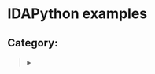 # IDAPython examples

<!--gen:group:category-->
## Category: <!--gen:category-->
<blockquote>

<!--gen:block-->
#### <!--gen:name-->
<details>
  <summary><!--gen:summary--></summary>

<blockquote>

#### Source code
<a href="https://github.com/idapython/src/blob/master/examples/<!--gen:path-->"><!--gen:path--></a>

#### Category
<!--gen:category-->

#### Description
<!--gen:description-->

#### Keywords
<!--gen:block-->
<!--gen:keywords-->
<!--gen:end-->

#### Uses
<!--gen:block-->
* <!--gen:uses-->
<!--gen:end-->

#### See also
<!--gen:block-->
* [<!--gen:see_also-->](#<!--gen:see_also-->)
<!--gen:end-->

</blockquote>

  </details>

<!--gen:end-->

</blockquote>
<!--gen:end-->

